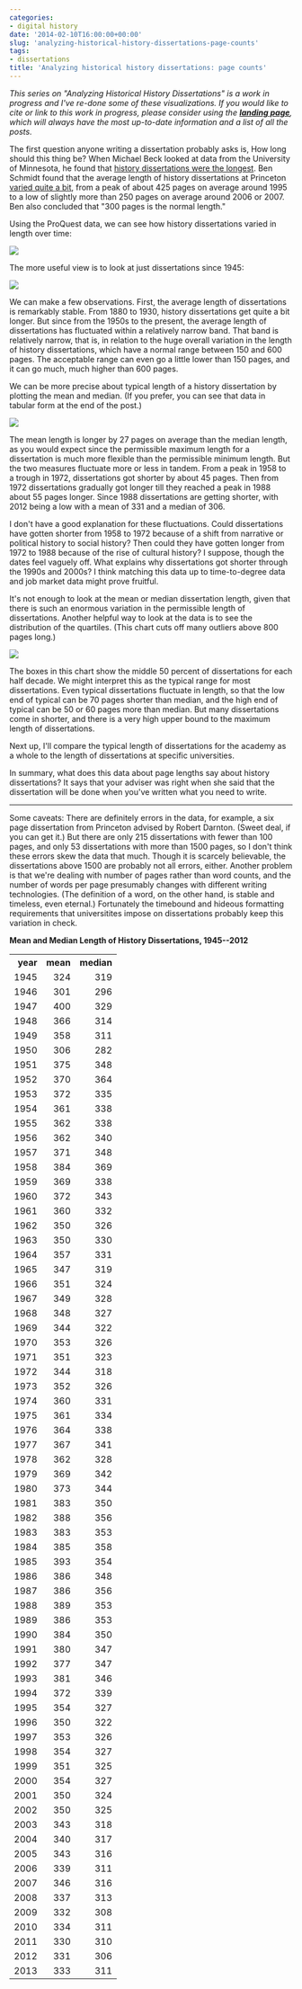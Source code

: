 ```yaml
---
categories:
- digital history
date: '2014-02-10T16:00:00+00:00'
slug: 'analyzing-historical-history-dissertations-page-counts'
tags:
- dissertations
title: 'Analyzing historical history dissertations: page counts'
---
```


*This series on "Analyzing Historical History Dissertations" is a work in progress and I've re-done some of these visualizations. If you would like to cite or link to this work in progress, please consider using the **[landing page](http://lincolnmullen.com/research/history-dissertations/)**, which will always have the most up-to-date information and a list of all the posts.*

The first question anyone writing a dissertation probably asks is, How long should this thing be? When Michael Beck looked at data from the University of Minnesota, he found that [history dissertations were the longest](http://beckmw.wordpress.com/2013/04/15/how-long-is-the-average-dissertation/). Ben Schmidt found that the average length of history dissertations at Princeton [varied quite a bit](http://rpubs.com/benmschmidt/princetonhistorydiss), from a peak of about 425 pages on average around 1995 to a low of slightly more than 250 pages on average around 2006 or 2007. Ben also concluded that "300 pages is the normal length."

Using the ProQuest data, we can see how history dissertations varied in length over time:

![](//files.lincolnmullen.com/downloads/historical-dissertations/pages-since-1878.png)

The more useful view is to look at just dissertations since 1945:

![](//files.lincolnmullen.com/downloads/historical-dissertations/pages-since-1945.png)

We can make a few observations. First, the average length of dissertations is remarkably stable. From 1880 to 1930, history dissertations get quite a bit longer. But since from the 1950s to the present, the average length of dissertations has fluctuated within a relatively narrow band. That band is relatively narrow, that is, in relation to the huge overall variation in the length of history dissertations, which have a normal range between 150 and 600 pages. The acceptable range can even go a little lower than 150 pages, and it can go much, much higher than 600 pages.

We can be more precise about typical length of a history dissertation by plotting the mean and median. (If you prefer, you can see that data in tabular form at the end of the post.)

![](//files.lincolnmullen.com/downloads/historical-dissertations/pages-mean-median.png)

The mean length is longer by 27 pages on average than the median length, as you would expect since the permissible maximum length for a dissertation is much more flexible than the permissible minimum length. But the two measures fluctuate more or less in tandem. From a peak in 1958 to a trough in 1972, dissertations got shorter by about 45 pages. Then from 1972 dissertations gradually got longer till they reached a peak in 1988 about 55 pages longer. Since 1988 dissertations are getting shorter, with 2012 being a low with a mean of 331 and a median of 306.

I don't have a good explanation for these fluctuations. Could dissertations have gotten shorter from 1958 to 1972 because of a shift from narrative or political history to social history? Then could they have gotten longer from 1972 to 1988 because of the rise of cultural history? I suppose, though the dates feel vaguely off. What explains why dissertations got shorter through the 1990s and 2000s? I think matching this data up to time-to-degree data and job market data might prove fruitful.

It's not enough to look at the mean or median dissertation length, given that there is such an enormous variation in the permissible length of dissertations. Another helpful way to look at the data is to see the distribution of the quartiles. (This chart cuts off many outliers above 800 pages long.)

![](//files.lincolnmullen.com/downloads/historical-dissertations/pages-boxplot.png)

The boxes in this chart show the middle 50 percent of dissertations for each half decade. We might interpret this as the typical range for most dissertations. Even typical dissertations fluctuate in length, so that the low end of typical can be 70 pages shorter than median, and the high end of typical can be 50 or 60 pages more than median. But many dissertations come in shorter, and there is a very high upper bound to the maximum length of dissertations.

Next up, I'll compare the typical length of dissertations for the academy as a whole to the length of dissertations at specific universities.

In summary, what does this data about page lengths say about history dissertations? It says that your adviser was right when she said that the dissertation will be done when you've written what you need to write.

------------------------------------------------------------------------

Some caveats: There are definitely errors in the data, for example, a six page dissertation from Princeton advised by Robert Darnton. (Sweet deal, if you can get it.) But there are only 215 dissertations with fewer than 100 pages, and only 53 dissertations with more than 1500 pages, so I don't think these errors skew the data that much. Though it is scarcely believable, the dissertations above 1500 are probably not all errors, either. Another problem is that we're dealing with number of pages rather than word counts, and the number of words per page presumably changes with different writing technologies. (The definition of a word, on the other hand, is stable and timeless, even eternal.) Fortunately the timebound and hideous formatting requirements that universitites impose on dissertations probably keep this variation in check.

**Mean and Median Length of History Dissertations, 1945--2012**

<table>
<tr class="header">
<th style="text-align: right;">
year
</th>
<th style="text-align: right;">
mean
</th>
<th style="text-align: right;">
median
</th>
</tr>
<tr class="odd">
<td style="text-align: right;">
1945
</td>
<td style="text-align: right;">
324
</td>
<td style="text-align: right;">
319
</td>
</tr>
<tr class="even">
<td style="text-align: right;">
1946
</td>
<td style="text-align: right;">
301
</td>
<td style="text-align: right;">
296
</td>
</tr>
<tr class="odd">
<td style="text-align: right;">
1947
</td>
<td style="text-align: right;">
400
</td>
<td style="text-align: right;">
329
</td>
</tr>
<tr class="even">
<td style="text-align: right;">
1948
</td>
<td style="text-align: right;">
366
</td>
<td style="text-align: right;">
314
</td>
</tr>
<tr class="odd">
<td style="text-align: right;">
1949
</td>
<td style="text-align: right;">
358
</td>
<td style="text-align: right;">
311
</td>
</tr>
<tr class="even">
<td style="text-align: right;">
1950
</td>
<td style="text-align: right;">
306
</td>
<td style="text-align: right;">
282
</td>
</tr>
<tr class="odd">
<td style="text-align: right;">
1951
</td>
<td style="text-align: right;">
375
</td>
<td style="text-align: right;">
348
</td>
</tr>
<tr class="even">
<td style="text-align: right;">
1952
</td>
<td style="text-align: right;">
370
</td>
<td style="text-align: right;">
364
</td>
</tr>
<tr class="odd">
<td style="text-align: right;">
1953
</td>
<td style="text-align: right;">
372
</td>
<td style="text-align: right;">
335
</td>
</tr>
<tr class="even">
<td style="text-align: right;">
1954
</td>
<td style="text-align: right;">
361
</td>
<td style="text-align: right;">
338
</td>
</tr>
<tr class="odd">
<td style="text-align: right;">
1955
</td>
<td style="text-align: right;">
362
</td>
<td style="text-align: right;">
338
</td>
</tr>
<tr class="even">
<td style="text-align: right;">
1956
</td>
<td style="text-align: right;">
362
</td>
<td style="text-align: right;">
340
</td>
</tr>
<tr class="odd">
<td style="text-align: right;">
1957
</td>
<td style="text-align: right;">
371
</td>
<td style="text-align: right;">
348
</td>
</tr>
<tr class="even">
<td style="text-align: right;">
1958
</td>
<td style="text-align: right;">
384
</td>
<td style="text-align: right;">
369
</td>
</tr>
<tr class="odd">
<td style="text-align: right;">
1959
</td>
<td style="text-align: right;">
369
</td>
<td style="text-align: right;">
338
</td>
</tr>
<tr class="even">
<td style="text-align: right;">
1960
</td>
<td style="text-align: right;">
372
</td>
<td style="text-align: right;">
343
</td>
</tr>
<tr class="odd">
<td style="text-align: right;">
1961
</td>
<td style="text-align: right;">
360
</td>
<td style="text-align: right;">
332
</td>
</tr>
<tr class="even">
<td style="text-align: right;">
1962
</td>
<td style="text-align: right;">
350
</td>
<td style="text-align: right;">
326
</td>
</tr>
<tr class="odd">
<td style="text-align: right;">
1963
</td>
<td style="text-align: right;">
350
</td>
<td style="text-align: right;">
330
</td>
</tr>
<tr class="even">
<td style="text-align: right;">
1964
</td>
<td style="text-align: right;">
357
</td>
<td style="text-align: right;">
331
</td>
</tr>
<tr class="odd">
<td style="text-align: right;">
1965
</td>
<td style="text-align: right;">
347
</td>
<td style="text-align: right;">
319
</td>
</tr>
<tr class="even">
<td style="text-align: right;">
1966
</td>
<td style="text-align: right;">
351
</td>
<td style="text-align: right;">
324
</td>
</tr>
<tr class="odd">
<td style="text-align: right;">
1967
</td>
<td style="text-align: right;">
349
</td>
<td style="text-align: right;">
328
</td>
</tr>
<tr class="even">
<td style="text-align: right;">
1968
</td>
<td style="text-align: right;">
348
</td>
<td style="text-align: right;">
327
</td>
</tr>
<tr class="odd">
<td style="text-align: right;">
1969
</td>
<td style="text-align: right;">
344
</td>
<td style="text-align: right;">
322
</td>
</tr>
<tr class="even">
<td style="text-align: right;">
1970
</td>
<td style="text-align: right;">
353
</td>
<td style="text-align: right;">
326
</td>
</tr>
<tr class="odd">
<td style="text-align: right;">
1971
</td>
<td style="text-align: right;">
351
</td>
<td style="text-align: right;">
323
</td>
</tr>
<tr class="even">
<td style="text-align: right;">
1972
</td>
<td style="text-align: right;">
344
</td>
<td style="text-align: right;">
318
</td>
</tr>
<tr class="odd">
<td style="text-align: right;">
1973
</td>
<td style="text-align: right;">
352
</td>
<td style="text-align: right;">
326
</td>
</tr>
<tr class="even">
<td style="text-align: right;">
1974
</td>
<td style="text-align: right;">
360
</td>
<td style="text-align: right;">
331
</td>
</tr>
<tr class="odd">
<td style="text-align: right;">
1975
</td>
<td style="text-align: right;">
361
</td>
<td style="text-align: right;">
334
</td>
</tr>
<tr class="even">
<td style="text-align: right;">
1976
</td>
<td style="text-align: right;">
364
</td>
<td style="text-align: right;">
338
</td>
</tr>
<tr class="odd">
<td style="text-align: right;">
1977
</td>
<td style="text-align: right;">
367
</td>
<td style="text-align: right;">
341
</td>
</tr>
<tr class="even">
<td style="text-align: right;">
1978
</td>
<td style="text-align: right;">
362
</td>
<td style="text-align: right;">
328
</td>
</tr>
<tr class="odd">
<td style="text-align: right;">
1979
</td>
<td style="text-align: right;">
369
</td>
<td style="text-align: right;">
342
</td>
</tr>
<tr class="even">
<td style="text-align: right;">
1980
</td>
<td style="text-align: right;">
373
</td>
<td style="text-align: right;">
344
</td>
</tr>
<tr class="odd">
<td style="text-align: right;">
1981
</td>
<td style="text-align: right;">
383
</td>
<td style="text-align: right;">
350
</td>
</tr>
<tr class="even">
<td style="text-align: right;">
1982
</td>
<td style="text-align: right;">
388
</td>
<td style="text-align: right;">
356
</td>
</tr>
<tr class="odd">
<td style="text-align: right;">
1983
</td>
<td style="text-align: right;">
383
</td>
<td style="text-align: right;">
353
</td>
</tr>
<tr class="even">
<td style="text-align: right;">
1984
</td>
<td style="text-align: right;">
385
</td>
<td style="text-align: right;">
358
</td>
</tr>
<tr class="odd">
<td style="text-align: right;">
1985
</td>
<td style="text-align: right;">
393
</td>
<td style="text-align: right;">
354
</td>
</tr>
<tr class="even">
<td style="text-align: right;">
1986
</td>
<td style="text-align: right;">
386
</td>
<td style="text-align: right;">
348
</td>
</tr>
<tr class="odd">
<td style="text-align: right;">
1987
</td>
<td style="text-align: right;">
386
</td>
<td style="text-align: right;">
356
</td>
</tr>
<tr class="even">
<td style="text-align: right;">
1988
</td>
<td style="text-align: right;">
389
</td>
<td style="text-align: right;">
353
</td>
</tr>
<tr class="odd">
<td style="text-align: right;">
1989
</td>
<td style="text-align: right;">
386
</td>
<td style="text-align: right;">
353
</td>
</tr>
<tr class="even">
<td style="text-align: right;">
1990
</td>
<td style="text-align: right;">
384
</td>
<td style="text-align: right;">
350
</td>
</tr>
<tr class="odd">
<td style="text-align: right;">
1991
</td>
<td style="text-align: right;">
380
</td>
<td style="text-align: right;">
347
</td>
</tr>
<tr class="even">
<td style="text-align: right;">
1992
</td>
<td style="text-align: right;">
377
</td>
<td style="text-align: right;">
347
</td>
</tr>
<tr class="odd">
<td style="text-align: right;">
1993
</td>
<td style="text-align: right;">
381
</td>
<td style="text-align: right;">
346
</td>
</tr>
<tr class="even">
<td style="text-align: right;">
1994
</td>
<td style="text-align: right;">
372
</td>
<td style="text-align: right;">
339
</td>
</tr>
<tr class="odd">
<td style="text-align: right;">
1995
</td>
<td style="text-align: right;">
354
</td>
<td style="text-align: right;">
327
</td>
</tr>
<tr class="even">
<td style="text-align: right;">
1996
</td>
<td style="text-align: right;">
350
</td>
<td style="text-align: right;">
322
</td>
</tr>
<tr class="odd">
<td style="text-align: right;">
1997
</td>
<td style="text-align: right;">
353
</td>
<td style="text-align: right;">
326
</td>
</tr>
<tr class="even">
<td style="text-align: right;">
1998
</td>
<td style="text-align: right;">
354
</td>
<td style="text-align: right;">
327
</td>
</tr>
<tr class="odd">
<td style="text-align: right;">
1999
</td>
<td style="text-align: right;">
351
</td>
<td style="text-align: right;">
325
</td>
</tr>
<tr class="even">
<td style="text-align: right;">
2000
</td>
<td style="text-align: right;">
354
</td>
<td style="text-align: right;">
327
</td>
</tr>
<tr class="odd">
<td style="text-align: right;">
2001
</td>
<td style="text-align: right;">
350
</td>
<td style="text-align: right;">
324
</td>
</tr>
<tr class="even">
<td style="text-align: right;">
2002
</td>
<td style="text-align: right;">
350
</td>
<td style="text-align: right;">
325
</td>
</tr>
<tr class="odd">
<td style="text-align: right;">
2003
</td>
<td style="text-align: right;">
343
</td>
<td style="text-align: right;">
318
</td>
</tr>
<tr class="even">
<td style="text-align: right;">
2004
</td>
<td style="text-align: right;">
340
</td>
<td style="text-align: right;">
317
</td>
</tr>
<tr class="odd">
<td style="text-align: right;">
2005
</td>
<td style="text-align: right;">
343
</td>
<td style="text-align: right;">
316
</td>
</tr>
<tr class="even">
<td style="text-align: right;">
2006
</td>
<td style="text-align: right;">
339
</td>
<td style="text-align: right;">
311
</td>
</tr>
<tr class="odd">
<td style="text-align: right;">
2007
</td>
<td style="text-align: right;">
346
</td>
<td style="text-align: right;">
316
</td>
</tr>
<tr class="even">
<td style="text-align: right;">
2008
</td>
<td style="text-align: right;">
337
</td>
<td style="text-align: right;">
313
</td>
</tr>
<tr class="odd">
<td style="text-align: right;">
2009
</td>
<td style="text-align: right;">
332
</td>
<td style="text-align: right;">
308
</td>
</tr>
<tr class="even">
<td style="text-align: right;">
2010
</td>
<td style="text-align: right;">
334
</td>
<td style="text-align: right;">
311
</td>
</tr>
<tr class="odd">
<td style="text-align: right;">
2011
</td>
<td style="text-align: right;">
330
</td>
<td style="text-align: right;">
310
</td>
</tr>
<tr class="even">
<td style="text-align: right;">
2012
</td>
<td style="text-align: right;">
331
</td>
<td style="text-align: right;">
306
</td>
</tr>
<tr class="odd">
<td style="text-align: right;">
2013
</td>
<td style="text-align: right;">
333
</td>
<td style="text-align: right;">
311
</td>
</tr>
</table>
